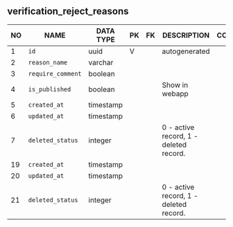 
verification_reject_reasons
----------------------------


NO | NAME | DATA TYPE | PK | FK | DESCRIPTION  | COMMENTS          
---|------|-----------|----|----|--------------|----------
1|`id` | uuid | V |  | autogenerated | 
2|`reason_name` | varchar |  |  |  | 
3|`require_comment` | boolean |  |  |  | 
4|`is_published` | boolean |  |  | Show in webapp | 
5|`created_at` | timestamp |  |  |  | 
6|`updated_at` | timestamp |  |  |  | 
7|`deleted_status` | integer |  |  | 0 - active record, 1 - deleted record. | 
19|`created_at` | timestamp |  |  |  | 
20|`updated_at` | timestamp |  |  |  | 
21|`deleted_status` | integer |  |  | 0 - active record, 1 - deleted record. | 
